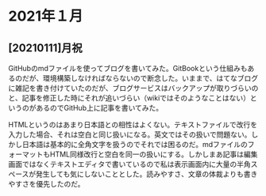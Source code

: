 # 2021年１月

## [20210111]月祝

GitHubのmdファイルを使ってブログを書いてみた。GitBookという仕組みもあるのだが、環境構築しなければならないので断念した。いままで、はてなブログに雑記を書き付けていたのだが、ブログサービスはバックアップが取りづらいのと、記事を修正した時にそれが追いづらい（wikiではそのようなことはない）というのがあるのでGitHub上に記事を書いてみた。

HTMLというのはあまり日本語との相性はよくない。テキストファイルで改行を入力した場合、それは空白と同じ扱いになる。英文ではその扱いで問題ない。しかし日本語は基本的に全角文字を扱うのでそれでは困るのだ。mdファイルのフォーマットもHTML同様改行と空白を同一の扱いにする。しかしまあ記事は編集画面ではなくテキストエディタで書いているので私は表示画面内に大量の半角スペースが発生しても気にしないこととした。読みやすさ、文章の体裁よりも書きやすさを優先したのだ。


